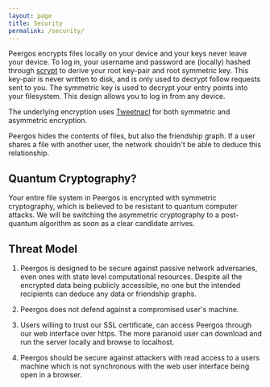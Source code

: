 ```yaml
---
layout: page
title: Security
permalink: /security/
---
```


Peergos encrypts files locally on your device and your keys never leave your device. To log in, your username and password are (locally) hashed through <a href="https://en.wikipedia.org/wiki/Scrypt">scrypt</a> to derive your root key-pair and root symmetric key. This key-pair is never written to disk, and is only used to decrypt follow requests sent to you. The symmetric key is used to decrypt your entry points into your filesystem. This design allows you to log in from any device. 

The underlying encryption uses <a href="http://tweetnacl.cr.yp.to/">Tweetnacl</a> for both symmetric and asymmetric encryption. 

Peergos hides the contents of files, but also the friendship graph. If a user shares a file with another user, the network shouldn't be able to deduce this relationship. 

Quantum Cryptography?
---------------------
Your entire file system in Peergos is encrypted with symmetric cryptography, which is believed to be resistant to quantum computer attacks. We will be switching the asymmetric cryptography to a post-quantum algorithm as soon as a clear candidate arrives. 

Threat Model
------------

1. Peergos is designed to be secure against passive network adversaries, even ones with state level computational resources. Despite all the encrypted data being publicly accessible, no one but the intended recipients can deduce any data or friendship graphs. 

2. Peergos does not defend against a compromised user's machine. 

3. Users willing to trust our SSL certificate, can access Peergos through our web interface over https. The more paranoid user can download and run the server locally and browse to localhost.

4. Peergos should be secure against attackers with read access to a users machine which is not synchronous with the web user interface being open in a browser. 